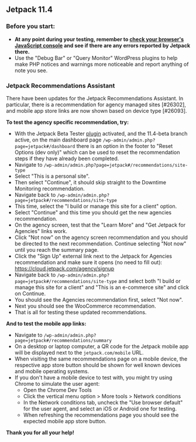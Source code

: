 ## Jetpack 11.4

### Before you start:

- **At any point during your testing, remember to [check your browser's JavaScript console](https://wordpress.org/support/article/using-your-browser-to-diagnose-javascript-errors/#step-3-diagnosis) and see if there are any errors reported by Jetpack there.**
- Use the "Debug Bar" or "Query Monitor" WordPress plugins to help make PHP notices and warnings more noticeable and report anything of note you see.

### Jetpack Recommendations Assistant

There have been updates for the Jetpack Recommendations Assistant. In particular, there is a recommendation for agency managed sites [#26302], and mobile app store links are now shown based on device type [#26093].

**To test the agency specific recommendation, try:**

- With the Jetpack Beta Tester [plugin](https://jetpack.com/download-jetpack-beta/) activated, and the 11.4-beta branch active, on the main dashboard page `/wp-admin/admin.php?page=jetpack#/dashboard` there is an option in the footer to "Reset Options (dev only)" which can be used to reset the recommendation steps if they have already been completed.
- Navigate to `/wp-admin/admin.php?page=jetpack#/recommendations/site-type`
- Select "This is a personal site".
- Then select "Continue", it should skip straight to the Downtime Monitoring recommendation.
- Navigate back to `/wp-admin/admin.php?page=jetpack#/recommendations/site-type`
- This time, select the "I build or manage this site for a client" option.
- Select "Continue" and this time you should get the new agencies recommendation.
- On the agency screen, test that the "Learn More" and "Get Jetpack for Agencies" links work.
- Click "Not now" on the agency screen recommendation and you should be directed to the next recommendation. Continue selecting "Not now" until you reach the summary page.
- Click the "Sign Up" external link next to the Jetpack for Agencies recommendation and make sure it opens (no need to fill out): https://cloud.jetpack.com/agency/signup
- Navigate back to `/wp-admin/admin.php?page=jetpack#/recommendations/site-type` and select both "I build or manage this site for a client" and "This is an e-commerce site" and click on Continue.
- You should see the Agencies recommendation first, select "Not now".
- Next you should see the WooCommerce recommendation.
- That is all for testing these updated recommendations.

**And to test the mobile app links:**

- Navigate to `/wp-admin/admin.php?page=jetpack#/recommendations/summary`
- On a desktop or laptop computer, a QR code for the Jetpack mobile app will be displayed next to the `jetpack.com/mobile` URL.
- When visiting the same recommendations page on a mobile device, the respective app store button should be shown for well known devices and mobile operating systems.
- If you don't have a mobile device to test with, you might try using Chrome to simulate the user agent:
  - Open the Chrome Dev Tools
  - Click the vertical menu option > More tools > Network conditions
  - In the Network conditions tab, uncheck the "Use browser default" for the user agent, and select an iOS or Android one for testing.
  - When refreshing the recommendations page you should see the expected mobile app store button.

**Thank you for all your help!**
